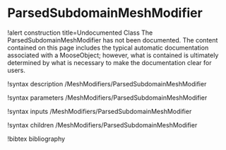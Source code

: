 <!-- MOOSE Documentation Stub: Remove this when content is added. -->

# ParsedSubdomainMeshModifier

!alert construction title=Undocumented Class
The ParsedSubdomainMeshModifier has not been documented. The content contained on this page includes the
typical automatic documentation associated with a MooseObject; however, what is contained is
ultimately determined by what is necessary to make the documentation clear for users.

!syntax description /MeshModifiers/ParsedSubdomainMeshModifier

!syntax parameters /MeshModifiers/ParsedSubdomainMeshModifier

!syntax inputs /MeshModifiers/ParsedSubdomainMeshModifier

!syntax children /MeshModifiers/ParsedSubdomainMeshModifier

!bibtex bibliography
